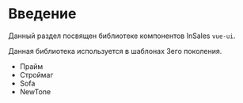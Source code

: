 # Введение

Данный раздел посвящен библиотеке компонентов InSales `vue-ui`.

Данная библиотека используется в шаблонах 3его поколения.

* Прайм
* Строймаг
* Sofa
* NewTone
